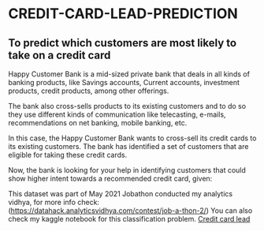 # CREDIT-CARD-LEAD-PREDICTION
## To predict which customers are most likely to take on a credit card

Happy Customer Bank is a mid-sized private bank that deals in all kinds of banking products, like Savings accounts, Current accounts, investment products, credit products, among other offerings.

The bank also cross-sells products to its existing customers and to do so they use different kinds of communication like telecasting, e-mails, recommendations on net banking, mobile banking, etc.

In this case, the Happy Customer Bank wants to cross-sell its credit cards to its existing customers. The bank has identified a set of customers that are eligible for taking these credit cards.

Now, the bank is looking for your help in identifying customers that could show higher intent towards a recommended credit card, given:

This dataset was part of May 2021 Jobathon conducted my analytics vidhya, for more info check:(https://datahack.analyticsvidhya.com/contest/job-a-thon-2/)
You can also check my kaggle notebook for this classification problem. [Credit card lead](https://kaggle.com/proff1/credit-card-lead-precision-recall-threshold-probs)


